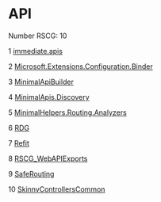 <h1>API</h1>

Number RSCG: 10

   1 [immediate.apis](/docs/immediate.apis)

   2 [Microsoft.Extensions.Configuration.Binder](/docs/Microsoft.Extensions.Configuration.Binder)

   3 [MinimalApiBuilder](/docs/MinimalApiBuilder)

   4 [MinimalApis.Discovery](/docs/MinimalApis.Discovery)

   5 [MinimalHelpers.Routing.Analyzers](/docs/MinimalHelpers.Routing.Analyzers)

   6 [RDG](/docs/RDG)

   7 [Refit](/docs/Refit)

   8 [RSCG_WebAPIExports](/docs/RSCG_WebAPIExports)

   9 [SafeRouting](/docs/SafeRouting)

   10 [SkinnyControllersCommon](/docs/SkinnyControllersCommon)
    